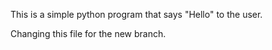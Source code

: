 This is a simple python program that says "Hello" to the user.

Changing this file for the new branch.

